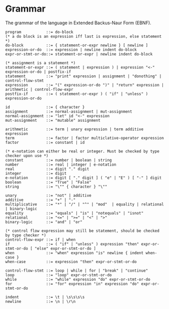 # Grammar
The grammar of the language in Extended Backus-Naur Form (EBNF).

    program           ::= do-block
    (* a do block is an expression iff last is expression, else statement *)
    do-block          ::= { statement-or-expr newline } [ newline ]
    expression-or-do  ::= expression | newline indent do-block
    expr-or-stmt-or-do::= statement-or-expr | newline indent do-block
    
    (* assignment is a statement *)
    statement-or-expr ::= ( statement | expression ) | expression "<-" expression-or-do | postfix-if
    statement         ::= "print" expression | assignment | "donothing" | control-flow-stmt
    expression        ::= "(" expression-or-do ")" | "return" expression | arithmetic | control-flow-expr
    postfix-if        ::= ( statement-or-expr ) ( "if" | "unless" ) expression-or-do
    
    id                ::= { character }
    assignment        ::= normal-assignment | mut-assignment
    normal-assignment ::= "let" id "<-" expression
    mut-assignment    ::= "mutable" assignment
    
    arithmetic        ::= term | unary expression | term additive expression
    term              ::= factor | factor multiclative-operator expression
    factor            ::= constant | id
    
    (* e-notation can either be real or integer. Must be checked by type checker upon use *)
    constant          ::= number | boolean | string
    number            ::= real | integer | e-notation
    real              ::= digit "." digit
    integer           ::= digit
    e-notation        ::= digit [ "." digit ] ( "e" | "E" ) [ "-" ] digit
    boolean           ::= "True" | "False"
    string            ::= "\"" { character } "\""
    
    unary             ::= "not" | additive
    additive          ::= "+" | "-"
    multiplicative    ::= "*" | "/" | "^" | "mod"  | equality | relational | binary-logic
    equality          ::= "equals" | "is" | "notequals" | "isnot"
    relational        ::= "<=" | ">=" | "<" | ">"
    binary-logic      ::= "and" | "or"
                                     
    (* control flow expression may still be statement, should be checked by type checker *)
    control-flow-expr ::= if | when
    if                ::= ( "if" | "unless" ) expression "then" expr-or-stmt-or-do [ "else" expr-or-stmt-or-do ]
    when              ::= "when" expression "is" newline { indent when-case }
    when-case         ::= expression "then" expr-or-stmt-or-do
    
    control-flow-stmt ::= loop | while | for | "break" | "continue"
    loop              ::= "loop" expr-or-stmt-or-do
    while             ::= "while" expression "do" expr-or-stmt-or-do
    for               ::= "for" expression "in" expression "do" expr-or-stmt-or-do
    
    indent            ::= \t | \s\s\s\s
    newline           ::= \n | \r\n
